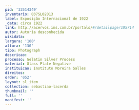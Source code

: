 ```yaml
---
pid: '33514349'
inventario: 037SL02013
label: Exposição Internacional de 1922
_data: circa 1922
link: http://acervos.ims.com.br/portals/#/detailpage/105714
autor: Autoria desconhecida
wikidata: 
largura: '180'
altura: '130'
tipo: Photograph
descricao: 
processo: Gelatin Silver Process
material: Glass Plate Negative
instituicao: Instituto Moreira Salles
direitos: 
order: '052'
layout: sl_item
collection: sebastiao-lacerda
thumbnail: ''
full: ''
manifest: ''
---
```

